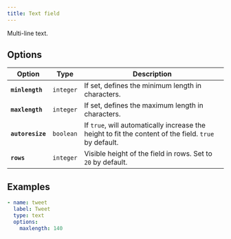 ```yaml
---
title: Text field
---
```


Multi-line text.

## Options

| Option | Type | Description |
| - | - | - |
| **`minlength`** | `integer` | If set, defines the minimum length in characters.  |
| **`maxlength`** | `integer` | If set, defines the maximum length in characters.  |
| **`autoresize`** | `boolean` | If `true`, will automatically increase the height to fit the content of the field. `true` by default. |
| **`rows`** | `integer` | Visible height of the field in rows. Set to `20` by default. |

## Examples

```yaml
- name: tweet
  label: Tweet
  type: text
  options:
    maxlength: 140
```